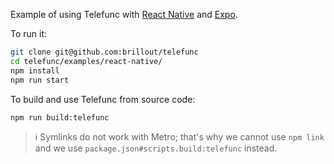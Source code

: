Example of using Telefunc with [React Native](https://reactnative.dev/) and [Expo](https://expo.dev/).

To run it:
```bash
git clone git@github.com:brillout/telefunc
cd telefunc/examples/react-native/
npm install
npm run start
```

To build and use Telefunc from source code:
```bash
npm run build:telefunc
```

> :information_source: Symlinks do not work with Metro; that's why we cannot use `npm link` and we use `package.json#scripts.build:telefunc` instead.
